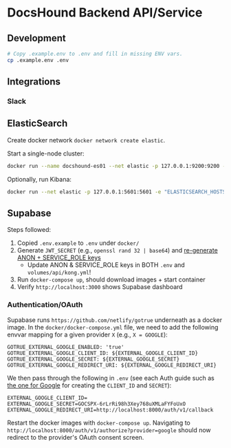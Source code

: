 # DocsHound Backend API/Service

## Development

```sh
# Copy .example.env to .env and fill in missing ENV vars.
cp .example.env .env
```

## Integrations

### Slack

## ElasticSearch

Create docker network `docker network create elastic`.

Start a single-node cluster:

```sh
docker run --name docshound-es01 --net elastic -p 127.0.0.1:9200:9200 -p 127.0.0.1:9300:9300 -e "discovery.type=single-node" docker.elastic.co/elasticsearch/elasticsearch:7.16.3
```

Optionally, run Kibana:

```sh
docker run --net elastic -p 127.0.0.1:5601:5601 -e "ELASTICSEARCH_HOSTS=http://docshound-es01:9200" docker.elastic.co/kibana/kibana:7.16.3
```

## Supabase

Steps followed:

1. Copied `.env.example` to `.env` under `docker/`
2. Generate `JWT_SECRET` (e.g., `openssl rand 32 | base64`) and [re-generate ANON + SERVICE_ROLE keys](https://supabase.com/docs/guides/hosting/overview#api-keys)
   - Update ANON & SERVICE_ROLE keys in BOTH `.env` and `volumes/api/kong.yml`!
3. Run `docker-compose up`, should download images + start container
4. Verify `http://localhost:3000` shows Supabase dashboard

### Authentication/OAuth

Supabase runs `https://github.com/netlify/gotrue` underneath as a docker image. In the `docker/docker-compose.yml` file, we need to add the following envvar mapping for a given provider `X` (e.g., `X = GOOGLE`):

```
GOTRUE_EXTERNAL_GOOGLE_ENABLED: 'true'
GOTRUE_EXTERNAL_GOOGLE_CLIENT_ID: ${EXTERNAL_GOOGLE_CLIENT_ID}
GOTRUE_EXTERNAL_GOOGLE_SECRET: ${EXTERNAL_GOOGLE_SECRET}
GOTRUE_EXTERNAL_GOOGLE_REDIRECT_URI: ${EXTERNAL_GOOGLE_REDIRECT_URI}
```

We then pass through the following in `.env` (see each Auth guide such as [the one for Google](`https://supabase.com/docs/guides/auth/auth-google`) for creating the `CLIENT_ID` and `SECRET`):

```
EXTERNAL_GOOGLE_CLIENT_ID=
EXTERNAL_GOOGLE_SECRET=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
EXTERNAL_GOOGLE_REDIRECT_URI=http://localhost:8000/auth/v1/callback
```

Restart the docker images with `docker-compose up`. Navigating to `http://localhost:8000/auth/v1/authorize?provider=google` should now redirect to the provider's OAuth consent screen.
